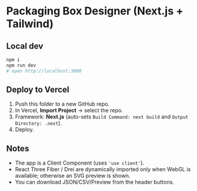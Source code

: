 # Packaging Box Designer (Next.js + Tailwind)

## Local dev
```bash
npm i
npm run dev
# open http://localhost:3000
```

## Deploy to Vercel
1) Push this folder to a new GitHub repo.
2) In Vercel, **Import Project** → select the repo.
3) Framework: **Next.js** (auto-sets `Build Command: next build` and `Output Directory: .next`).
4) Deploy.

## Notes
- The app is a Client Component (uses `'use client'`).
- React Three Fiber / Drei are dynamically imported only when WebGL is available; otherwise an SVG preview is shown.
- You can download JSON/CSV/Preview from the header buttons.
